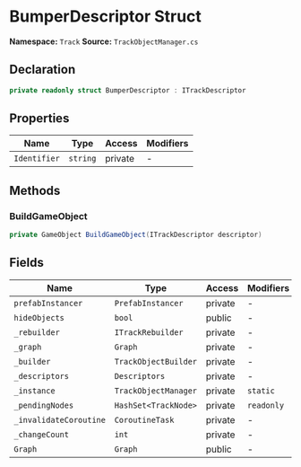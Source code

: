 # BumperDescriptor Struct

**Namespace:** `Track`
**Source:** `TrackObjectManager.cs`

## Declaration

```csharp
private readonly struct BumperDescriptor : ITrackDescriptor
```

## Properties

| Name | Type | Access | Modifiers |
|------|------|--------|-----------|
| `Identifier` | `string` | private | - |

## Methods

### BuildGameObject

```csharp
private GameObject BuildGameObject(ITrackDescriptor descriptor)
```

## Fields

| Name | Type | Access | Modifiers |
|------|------|--------|-----------|
| `prefabInstancer` | `PrefabInstancer` | private | - |
| `hideObjects` | `bool` | public | - |
| `_rebuilder` | `ITrackRebuilder` | private | - |
| `_graph` | `Graph` | private | - |
| `_builder` | `TrackObjectBuilder` | private | - |
| `_descriptors` | `Descriptors` | private | - |
| `_instance` | `TrackObjectManager` | private | `static` |
| `_pendingNodes` | `HashSet<TrackNode>` | private | `readonly` |
| `_invalidateCoroutine` | `CoroutineTask` | private | - |
| `_changeCount` | `int` | private | - |
| `Graph` | `Graph` | public | - |

